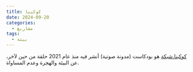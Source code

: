 ```yaml
---
title: كوكبنا
date: 2024-09-20
categories:
  - مشاريع
tags:
  - بيئة
---
```


[كوكبنا.شبكة](https://كوكبنا.شبكة) هو بودكاست (مدونة صوتية) أنشر فيه منذ عام 2021 حلقة من حين لآخر، عن البيئة والهجرة وعدم المساواة.
